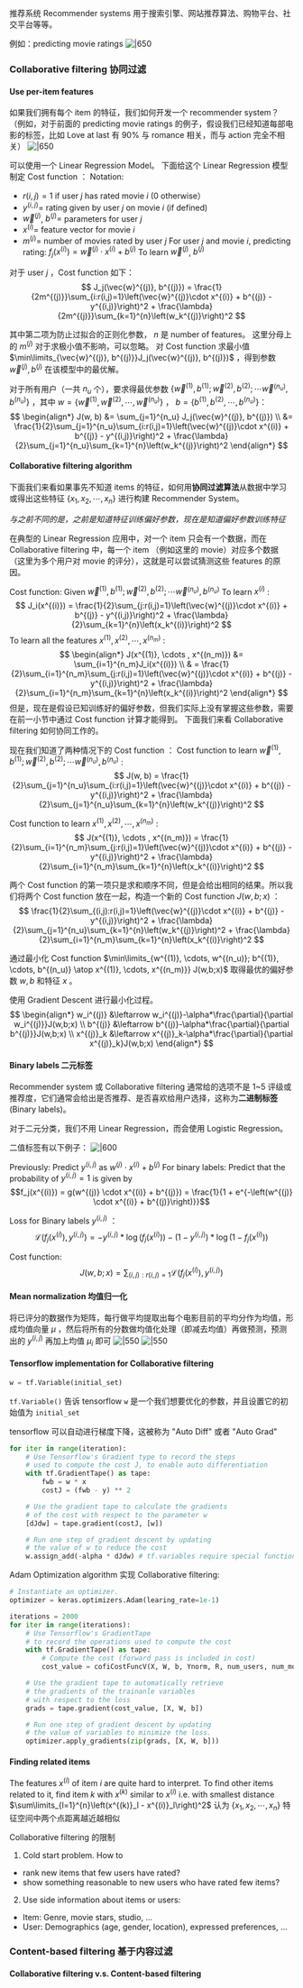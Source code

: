 推荐系统 Recommender systems 用于搜索引擎、网站推荐算法、购物平台、社交平台等等。

例如：predicting movie ratings
![|650](files/RecommenderSystemExamplePredictingMovieRatings.png)

### Collaborative filtering 协同过滤

#### Use per-item features

如果我们拥有每个 item 的特征，我们如何开发一个 recommender system？（例如，对于前面的 predicting movie ratings 的例子，假设我们已经知道每部电影的标签，比如 Love at last 有 90% 与 romance 相关，而与 action 完全不相关）
![|650](files/RecommenderSystemExamplePredictingMovieRatingsPerItemFeatures.png)

可以使用一个 Linear Regression Model。 
下面给这个 Linear Regression 模型制定 Cost function ：
Notation:
- $r(i, j) = 1$ if user $j$ has rated movie $i$ ($0$ otherwise）
- $y^{(i,j)} =$ rating given by user $j$ on movie $i$ (if defined)
- $\vec{w}^{(j)}$, $b^{(j)} =$ parameters for user $j$
- $x^{(i)} =$ feature vector for movie $i$
- $m^{(j)} =$ number of movies rated by user $j$ 
For user $j$ and movie $i$, predicting rating: $f_j(x^{(i)}) = \vec{w}^{(j)} \cdot x^{(i)} + b^{(j)}$
To learn $\vec{w}^{(j)}$, $b^{(j)}$

对于 user $j$ ，Cost function 如下： 
$$
J_j(\vec{w}^{(j)}, b^{(j)}) = \frac{1}{2m^{(j)}}\sum_{i:r(i,j)=1}\left(\vec{w}^{(j)}\cdot x^{(i)} + b^{(j)} - y^{(i,j)}\right)^2 + \frac{\lambda}{2m^{(j)}}\sum_{k=1}^{n}\left(w_k^{(j)}\right)^2
$$

其中第二项为防止过拟合的正则化参数， $n$ 是 number of features。 这里分母上的 $m^{(j)}$ 对于求极小值不影响，可以忽略。
对 Cost function 求最小值 $\min\limits_{\vec{w}^{(j)}, b^{(j)}}J_j(\vec{w}^{(j)}, b^{(j)})$ ，得到参数 $\vec{w}^{(j)}, b^{(j)}$ 在该模型中的最优解。

对于所有用户（一共 $n_u$ 个），要求得最优参数 $\{\vec{w}^{(1)}, b^{(1)}; \vec{w}^{(2)}, b^{(2)}; \cdots \vec{w}^{(n_u)}, b^{(n_u)}\}$ ，其中 $w = \{\vec{w}^{(1)}, \vec{w}^{(2)}, \cdots , \vec{w}^{(n_u)}\}$ ， $b = \{b^{(1)}, b^{(2)}, \cdots , b^{(n_u)}\}$： 
$$
\begin{align*}
J(w, b) &= \sum_{j=1}^{n_u} J_j(\vec{w}^{(j)}, b^{(j)}) \\ 
&= \frac{1}{2}\sum_{j=1}^{n_u}\sum_{i:r(i,j)=1}\left(\vec{w}^{(j)}\cdot x^{(i)} + b^{(j)} - y^{(i,j)}\right)^2 + \frac{\lambda}{2}\sum_{j=1}^{n_u}\sum_{k=1}^{n}\left(w_k^{(j)}\right)^2
\end{align*}
$$

#### Collaborative filtering algorithm

下面我们来看如果事先不知道 items 的特征，如何用**协同过滤算法**从数据中学习或得出这些特征 $\{x_1, x_2, \cdots , x_n\}$ 进行构建 Recommender System。

*与之前不同的是，之前是知道特征训练偏好参数，现在是知道偏好参数训练特征*

在典型的 Linear Regression 应用中，对一个 item 只会有一个数据，而在 Collaborative filtering 中，每一个 item （例如这里的 movie）对应多个数据（这里为多个用户对 movie 的评分），这就是可以尝试猜测这些 features 的原因。

Cost function: 
Given $\vec{w}^{(1)}, b^{(1)}; \vec{w}^{(2)}, b^{(2)}; \cdots \vec{w}^{(n_u)}, b^{(n_u)}$ 
To learn $x^{(i)}$ : 
$$
J_i(x^{(i)}) = \frac{1}{2}\sum_{j:r(i,j)=1}\left(\vec{w}^{(j)}\cdot x^{(i)} + b^{(j)} - y^{(i,j)}\right)^2 + \frac{\lambda}{2}\sum_{k=1}^{n}\left(x_k^{(i)}\right)^2
$$ 
To learn all the features $x^{(1)}, x^{(2)}, \cdots , x^{(n_m)}$ : 
$$
\begin{align*}
J(x^{(1)}, \cdots , x^{(n_m)}) &= \sum_{i=1}^{n_m}J_i(x^{(i)}) \\
& = \frac{1}{2}\sum_{i=1}^{n_m}\sum_{j:r(i,j)=1}\left(\vec{w}^{(j)}\cdot x^{(i)} + b^{(j)} - y^{(i,j)}\right)^2 + \frac{\lambda}{2}\sum_{i=1}^{n_m}\sum_{k=1}^{n}\left(x_k^{(i)}\right)^2
\end{align*}
$$ 
但是，现在是假设已知训练好的偏好参数，但我们实际上没有掌握这些参数，需要在前一小节中通过 Cost function 计算才能得到。 
下面我们来看 Collaborative filtering 如何协同工作的。

现在我们知道了两种情况下的 Cost function ： 
Cost function to learn $\vec{w}^{(1)}, b^{(1)}; \vec{w}^{(2)}, b^{(2)}; \cdots \vec{w}^{(n_u)}, b^{(n_u)}$ : 
$$
J(w, b) = \frac{1}{2}\sum_{j=1}^{n_u}\sum_{i:r(i,j)=1}\left(\vec{w}^{(j)}\cdot x^{(i)} + b^{(j)} - y^{(i,j)}\right)^2 + \frac{\lambda}{2}\sum_{j=1}^{n_u}\sum_{k=1}^{n}\left(w_k^{(j)}\right)^2
$$

Cost function to learn $x^{(1)}, x^{(2)}, \cdots , x^{(n_m)}$ : 
$$
J(x^{(1)}, \cdots , x^{(n_m)}) = \frac{1}{2}\sum_{i=1}^{n_m}\sum_{j:r(i,j)=1}\left(\vec{w}^{(j)}\cdot x^{(i)} + b^{(j)} - y^{(i,j)}\right)^2 + \frac{\lambda}{2}\sum_{i=1}^{n_m}\sum_{k=1}^{n}\left(x_k^{(i)}\right)^2
$$

两个 Cost function 的第一项只是求和顺序不同，但是会给出相同的结果。所以我们将两个 Cost function 放在一起，构造一个新的 Cost function $J(w,b;x)$ ：
$$
\frac{1}{2}\sum_{(i,j):r(i,j)=1}\left(\vec{w}^{(j)}\cdot x^{(i)} + b^{(j)} - y^{(i,j)}\right)^2 + \frac{\lambda}{2}\sum_{j=1}^{n_u}\sum_{k=1}^{n}\left(w_k^{(j)}\right)^2 + \frac{\lambda}{2}\sum_{i=1}^{n_m}\sum_{k=1}^{n}\left(x_k^{(i)}\right)^2
$$

通过最小化 Cost function $\min\limits_{w^{(1)}, \cdots, w^{(n_u)}; b^{(1)}, \cdots, b^{(n_u)} \atop x^{(1)}, \cdots, x^{(n_m)}} J(w,b;x)$ 取得最优的偏好参数 $w, b$ 和特征 $x$ 。

使用 Gradient Descent 进行最小化过程。
$$
\begin{align*}
w_i^{(j)} &\leftarrow w_i^{(j)}-\alpha*\frac{\partial}{\partial w_i^{(j)}}J(w,b;x) \\
b^{(j)} &\leftarrow b^{(j)}-\alpha*\frac{\partial}{\partial b^{(j)}}J(w,b;x) \\ 
x^{(j)}_k &\leftarrow x^{(j)}_k-\alpha*\frac{\partial}{\partial x^{(j)}_k}J(w,b;x)
\end{align*}
$$

#### Binary labels 二元标签

Recommender system 或 Collaborative filtering 通常给的选项不是 1~5 评级或推荐度，它们通常会给出是否推荐、是否喜欢给用户选择，这称为**二进制标签** (Binary labels)。

对于二元分类，我们不用 Linear Regression，而会使用 Logistic Regression。

二值标签有以下例子：
![|600](files/CollaborativeFilteringBinaryLabels.png)

Previously: Predict $y^{(i,j)}$ as $w^{(j)} \cdot x^{(i)} + b^{(j)}$ 
For binary labels: Predict that the probability of $y^{(i,j)} = 1$ is given by 
$$f_j(x^{(i)}) = g(w^{(j)} \cdot x^{(i)} + b^{(j)}) = \frac{1}{1 + e^{-\left(w^{(j)} \cdot x^{(i)} + b^{(j)}\right)}}$$

Loss for Binary labels $y^{(i,j)}$ ：
$$
\mathcal{L}(f_j(x^{(i)}), y^{(i,j)}) = -y^{(i,j)}*\log\left(f_j(x^{(i)})\right) - \left(1 - y^{(i,j)}\right) * \log\left(1 - f_j(x^{(i)})\right)
$$

Cost function: 
$$
J(w,b;x) = \sum_{(i,j):r(i,j)=1}\mathcal{L}(f_j(x^{(i)}), y^{(i,j)})
$$

#### Mean normalization 均值归一化

将已评分的数据作为矩阵，每行做平均提取出每个电影目前的平均分作为均值，形成均值向量 $\mu$ ，然后将所有的分数做均值化处理（即减去均值）再做预测，预测出的 $y^{(i,j)}$ 再加上均值 $\mu_i$ 即可
![|550](files/RecommenderSystemsMeanNormalizationFig1.png)
![|550](files/RecommenderSystemsMeanNormalizationFig2.png)

#### Tensorflow implementation for Collaborative filtering 

```Python
w = tf.Variable(initial_set)
``` 

`tf.Variable()` 告诉 tensorflow `w` 是一个我们想要优化的参数，并且设置它的初始值为 `initial_set`

tensorflow 可以自动进行梯度下降，这被称为 "Auto Diff" 或者 "Auto Grad"

```Python
for iter in range(iteration):
	# Use Tensorflow's Gradient type to record the steps
	# used to compute the cost J, to enable auto differentiation
	with tf.GradientTape() as tape:
		fwb = w * x
		costJ = (fwb - y) ** 2

	# Use the gradient tape to calculate the gradients
	# of the cost with respect to the parameter w
	[dJdw] = tape.gradient(costJ, [w])

	# Run one step of gradient descent by updating 
	# the value of w to reduce the cost
	w.assign_add(-alpha * dJdw) # tf.variables require special function to modify
```

Adam Optimization algorithm 实现 Collaborative filtering:

```Python
# Instantiate an optimizer.
optimizer = keras.optimizers.Adam(learing_rate=1e-1)

iterations = 2000
for iter in range(iterations):
	# Use Tensorflow's GradientTape
	# to record the operations used to compute the cost
	with tf.GradientTape() as tape:
		# Compute the cost (forward pass is included in cost)
		cost_value = cofiCostFuncV(X, W, b, Ynorm, R, num_users, num_movies, lambda) # function to compute the cost which we need to implement ourselves

	# Use the gradient tape to automatically retrieve 
	# the gradients of the trainanle variables 
	# with respect to the loss
	grads = tape.gradient(cost_value, [X, W, b])

	# Run one step of gradient descent by updating 
	# the value of variables to minimize the loss.
	optimizer.apply_gradients(zip(grads, [X, W, b]))
```

#### Finding related items

The features $x^{(i)}$ of item $i$ are quite hard to interpret. 
To find other items related to it, find item $k$ with $x^{(k)}$ similar to $x^{(i)}$ 
i.e. with smallest distance $\sum\limits_{l=1}^{n}\left(x^{(k)}_l - x^{(i)}_l\right)^2$ 认为 $\{x_1, x_2, \cdots , x_n\}$ 特征空间中两个点距离越近越相似


Collaborative filtering 的限制
1. Cold start problem. How to
- rank new items that few users have rated?
- show something reasonable to new users who have rated few items?
2. Use side information about items or users:
- Item: Genre, movie stars, studio, ...
- User: Demographics (age, gender, location), expressed preferences, ...

### Content-based filtering 基于内容过滤

#### Collaborative filtering v.s. Content-based filtering

